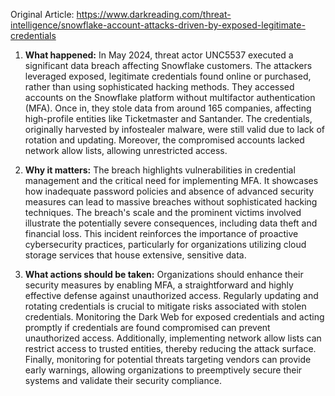 Original Article: https://www.darkreading.com/threat-intelligence/snowflake-account-attacks-driven-by-exposed-legitimate-credentials

1) **What happened:**
In May 2024, threat actor UNC5537 executed a significant data breach affecting Snowflake customers. The attackers leveraged exposed, legitimate credentials found online or purchased, rather than using sophisticated hacking methods. They accessed accounts on the Snowflake platform without multifactor authentication (MFA). Once in, they stole data from around 165 companies, affecting high-profile entities like Ticketmaster and Santander. The credentials, originally harvested by infostealer malware, were still valid due to lack of rotation and updating. Moreover, the compromised accounts lacked network allow lists, allowing unrestricted access.

2) **Why it matters:**
The breach highlights vulnerabilities in credential management and the critical need for implementing MFA. It showcases how inadequate password policies and absence of advanced security measures can lead to massive breaches without sophisticated hacking techniques. The breach's scale and the prominent victims involved illustrate the potentially severe consequences, including data theft and financial loss. This incident reinforces the importance of proactive cybersecurity practices, particularly for organizations utilizing cloud storage services that house extensive, sensitive data.

3) **What actions should be taken:**
Organizations should enhance their security measures by enabling MFA, a straightforward and highly effective defense against unauthorized access. Regularly updating and rotating credentials is crucial to mitigate risks associated with stolen credentials. Monitoring the Dark Web for exposed credentials and acting promptly if credentials are found compromised can prevent unauthorized access. Additionally, implementing network allow lists can restrict access to trusted entities, thereby reducing the attack surface. Finally, monitoring for potential threats targeting vendors can provide early warnings, allowing organizations to preemptively secure their systems and validate their security compliance.